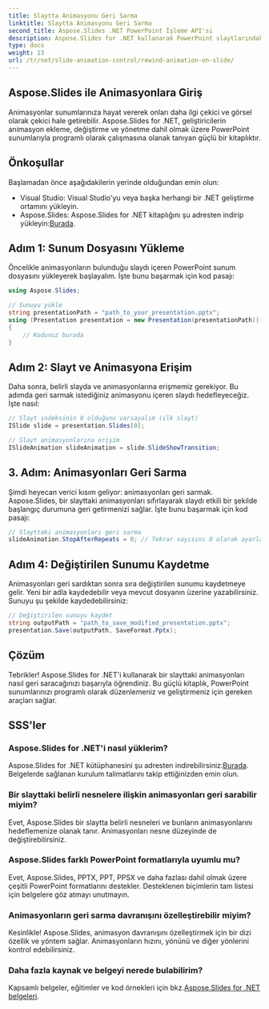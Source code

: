 ```yaml
---
title: Slaytta Animasyonu Geri Sarma
linktitle: Slaytta Animasyonu Geri Sarma
second_title: Aspose.Slides .NET PowerPoint İşleme API'si
description: Aspose.Slides for .NET kullanarak PowerPoint slaytlarındaki animasyonları nasıl geri saracağınızı öğrenin. Sunumlarınızı dinamik olarak geliştirmek için eksiksiz kaynak kodu örnekleri içeren bu adım adım kılavuzu izleyin.
type: docs
weight: 13
url: /tr/net/slide-animation-control/rewind-animation-on-slide/
---
```


## Aspose.Slides ile Animasyonlara Giriş

Animasyonlar sunumlarınıza hayat vererek onları daha ilgi çekici ve görsel olarak çekici hale getirebilir. Aspose.Slides for .NET, geliştiricilerin animasyon ekleme, değiştirme ve yönetme dahil olmak üzere PowerPoint sunumlarıyla programlı olarak çalışmasına olanak tanıyan güçlü bir kitaplıktır.

## Önkoşullar

Başlamadan önce aşağıdakilerin yerinde olduğundan emin olun:

- Visual Studio: Visual Studio'yu veya başka herhangi bir .NET geliştirme ortamını yükleyin.
-  Aspose.Slides: Aspose.Slides for .NET kitaplığını şu adresten indirip yükleyin:[Burada](https://releases.aspose.com/slides/net/).

## Adım 1: Sunum Dosyasını Yükleme

Öncelikle animasyonların bulunduğu slaydı içeren PowerPoint sunum dosyasını yükleyerek başlayalım. İşte bunu başarmak için kod pasajı:

```csharp
using Aspose.Slides;

// Sunuyu yükle
string presentationPath = "path_to_your_presentation.pptx";
using (Presentation presentation = new Presentation(presentationPath))
{
    // Kodunuz burada
}
```

## Adım 2: Slayt ve Animasyona Erişim

Daha sonra, belirli slayda ve animasyonlarına erişmemiz gerekiyor. Bu adımda geri sarmak istediğiniz animasyonu içeren slaydı hedefleyeceğiz. İşte nasıl:

```csharp
// Slayt indeksinin 0 olduğunu varsayalım (ilk slayt)
ISlide slide = presentation.Slides[0];

// Slayt animasyonlarına erişim
ISlideAnimation slideAnimation = slide.SlideShowTransition;
```

## 3. Adım: Animasyonları Geri Sarma

Şimdi heyecan verici kısım geliyor: animasyonları geri sarmak. Aspose.Slides, bir slayttaki animasyonları sıfırlayarak slaydı etkili bir şekilde başlangıç durumuna geri getirmenizi sağlar. İşte bunu başarmak için kod pasajı:

```csharp
// Slayttaki animasyonları geri sarma
slideAnimation.StopAfterRepeats = 0; // Tekrar sayısını 0 olarak ayarlayın
```

## Adım 4: Değiştirilen Sunumu Kaydetme

Animasyonları geri sardıktan sonra sıra değiştirilen sunumu kaydetmeye gelir. Yeni bir adla kaydedebilir veya mevcut dosyanın üzerine yazabilirsiniz. Sunuyu şu şekilde kaydedebilirsiniz:

```csharp
// Değiştirilen sunuyu kaydet
string outputPath = "path_to_save_modified_presentation.pptx";
presentation.Save(outputPath, SaveFormat.Pptx);
```

## Çözüm

Tebrikler! Aspose.Slides for .NET'i kullanarak bir slayttaki animasyonları nasıl geri saracağınızı başarıyla öğrendiniz. Bu güçlü kitaplık, PowerPoint sunumlarınızı programlı olarak düzenlemeniz ve geliştirmeniz için gereken araçları sağlar.

## SSS'ler

### Aspose.Slides for .NET'i nasıl yüklerim?

 Aspose.Slides for .NET kütüphanesini şu adresten indirebilirsiniz:[Burada](https://releases.aspose.com/slides/net/). Belgelerde sağlanan kurulum talimatlarını takip ettiğinizden emin olun.

### Bir slayttaki belirli nesnelere ilişkin animasyonları geri sarabilir miyim?

Evet, Aspose.Slides bir slaytta belirli nesneleri ve bunların animasyonlarını hedeflemenize olanak tanır. Animasyonları nesne düzeyinde de değiştirebilirsiniz.

### Aspose.Slides farklı PowerPoint formatlarıyla uyumlu mu?

Evet, Aspose.Slides, PPTX, PPT, PPSX ve daha fazlası dahil olmak üzere çeşitli PowerPoint formatlarını destekler. Desteklenen biçimlerin tam listesi için belgelere göz atmayı unutmayın.

### Animasyonların geri sarma davranışını özelleştirebilir miyim?

Kesinlikle! Aspose.Slides, animasyon davranışını özelleştirmek için bir dizi özellik ve yöntem sağlar. Animasyonların hızını, yönünü ve diğer yönlerini kontrol edebilirsiniz.

### Daha fazla kaynak ve belgeyi nerede bulabilirim?

Kapsamlı belgeler, eğitimler ve kod örnekleri için bkz.[Aspose.Slides for .NET belgeleri](https://reference.aspose.com/slides/net/).